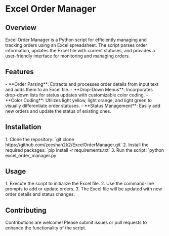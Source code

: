 <h1>Excel Order Manager</h1>

<h2>Overview</h2>
Excel Order Manager is a Python script for efficiently managing and tracking orders using an Excel spreadsheet. The script parses order information, updates the Excel file with current statuses, and provides a user-friendly interface for monitoring and managing orders.

<h2>Features</h2>
- **Order Parsing**: Extracts and processes order details from input text and adds them to an Excel file.
- **Drop-Down Menus**: Incorporates drop-down lists for status updates with customizable color coding.
- **Color Coding**: Utilizes light yellow, light orange, and light green to visually differentiate order statuses.
- **Status Management**: Easily add new orders and update the status of existing ones.

<h2>Installation</h2>
1. Clone the repository: `git clone https://github.com/zeeshan2k2/ExcelOrderManager.git`
2. Install the required packages: `pip install -r requirements.txt`
3. Run the script: `python excel_order_manager.py`

<h2>Usage</h2>
1. Execute the script to initialize the Excel file.
2. Use the command-line prompts to add or update orders.
3. The Excel file will be updated with new order details and status changes.

<h2>Contributing</h2>
Contributions are welcome! Please submit issues or pull requests to enhance the functionality of the script.

